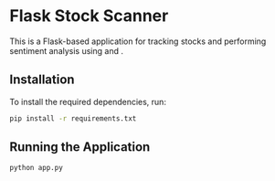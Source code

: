 # Flask Stock Scanner

This is a Flask-based application for tracking stocks and performing sentiment analysis using  and . 

## Installation

To install the required dependencies, run:

```bash
pip install -r requirements.txt
```

## Running the Application

```bash
python app.py
```
